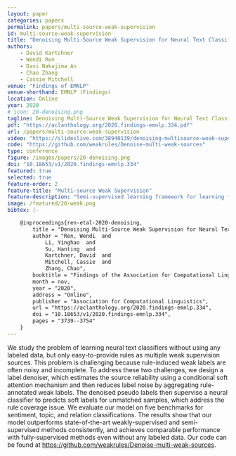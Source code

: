 ```yaml
---
layout: paper
categories: papers
permalink: papers/multi-source-weak-supervision
id: multi-source-weak-supervision
title: "Denoising Multi-Source Weak Supervision for Neural Text Classification"
authors:
    - David Kartchner
    - Wendi Ren
    - Davi Nakajima An
    - Chao Zhang
    - Cassie Mitchell
venue: "Findings of EMNLP"
venue-shorthand: EMNLP (Findings)
location: Online
year: 2020
# icon: 20-denoising.png
tagline: Denoising Multi-Source Weak Supervision for Neural Text Classification
pdf: "https://aclanthology.org/2020.findings-emnlp.334.pdf"
url: /papers/multi-source-weak-supervision
video: "https://slideslive.com/38940139/denoising-multisource-weak-supervision-for-neural-text-classification"
code: "https://github.com/weakrules/Denoise-multi-weak-sources"
type: conference
figure: /images/papers/20-denoising.png
doi: "10.18653/v1/2020.findings-emnlp.334"
featured: true
selected: true
feature-order: 2
feature-title: "Multi-source Weak Supervision"
feature-description: "Semi-supervised learning framework for learning for weakly supervised learning"
image: /featured/20-weak.png
bibtex: |-

    @inproceedings{ren-etal-2020-denoising,
        title = "Denoising Multi-Source Weak Supervision for Neural Text Classification",
        author = "Ren, Wendi  and
            Li, Yinghao  and
            Su, Hanting  and
            Kartchner, David  and
            Mitchell, Cassie  and
            Zhang, Chao",
        booktitle = "Findings of the Association for Computational Linguistics: EMNLP 2020",
        month = nov,
        year = "2020",
        address = "Online",
        publisher = "Association for Computational Linguistics",
        url = "https://aclanthology.org/2020.findings-emnlp.334",
        doi = "10.18653/v1/2020.findings-emnlp.334",
        pages = "3739--3754"
    }
---
```


We study the problem of learning neural text classifiers without using any labeled data, but only easy-to-provide rules as multiple weak supervision sources. This problem is challenging because rule-induced weak labels are often noisy and incomplete. To address these two challenges, we design a label denoiser, which estimates the source reliability using a conditional soft attention mechanism and then reduces label noise by aggregating rule-annotated weak labels. The denoised pseudo labels then supervise a neural classifier to predicts soft labels for unmatched samples, which address the rule coverage issue. We evaluate our model on five benchmarks for sentiment, topic, and relation classifications. The results show that our model outperforms state-of-the-art weakly-supervised and semi-supervised methods consistently, and achieves comparable performance with fully-supervised methods even without any labeled data. Our code can be found at https://github.com/weakrules/Denoise-multi-weak-sources.
